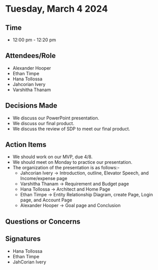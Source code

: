 # Tuesday, March 4 2024
## Time
- 12:00 pm - 12:20 pm
## Attendees/Role
- Alexander Hooper
- Ethan Timpe
- Hana Tollossa
- Jahcorian Ivery
- Varshitha Thanam
## Decisions Made
- We discuss our PowerPoint presentation.
- We  discuss our final product.
- We discuss the review of SDP to meet our final product.

## Action Items
- We should work on our MVP, due 4/8.
- We should meet on Monday to practice our presentation.
- The organization of the presentation is as follows:-
  - Jahcorian Ivery -> Introduction, outline, Elevator Speech, and Income/expense page
  - Varshitha Thanam -> Requirement and Budget page
  - Hana Tollossa -> Architect and Home Page
  - Ethan Timpe -> Entity Relationship Diagram, create Page, Login page, and Account Page 
  - Alexander Hooper -> Goal page and Conclusion
 
  
  
## Questions or Concerns

## Signatures  
- Hana Tollossa
- Ethan Timpe
- JahCorian Ivery